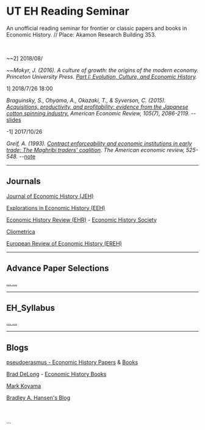 # UT EH Reading Seminar

An unofficial reading seminar for frontier or classic papers and books in Economic History. 
// Place: Akamon Research Building 353.

<br />

~~2] 2018/08/

~~*Mokyr, J. (2016). A culture of growth: the origins of the modern economy. Princeton University Press. [Part I: Evolution, Culture, and Economic History](http://assets.press.princeton.edu/chapters/s10835.pdf).* 

1] 2018/7/26 18:00

*Braguinsky, S., Ohyama, A., Okazaki, T., & Syverson, C. (2015). [Acquisitions, productivity, and profitability: evidence from the Japanese cotton spinning industry.](https://www.aeaweb.org/articles?id=10.1257/aer.20140150) American Economic Review, 105(7), 2086-2119.* --[slides](https://github.com/Alalalalaki/UT_EH/blob/master/historypre/Okazaki2015AER.pdf) 

-1] 2017/10/26

*Greif, A. (1993). [Contract enforceability and economic institutions in early trade: The Maghribi traders' coalition](https://www.jstor.org/stable/pdf/2117532.pdf). The American economic review, 525-548.* --[note](https://github.com/Alalalalaki/UT_EH/blob/master/historypre/Grief1993_2017:10.pdf)

------

## Journals

[Journal of Economic History (JEH)](https://www.cambridge.org/core/journals/journal-of-economic-history)

[Explorations in Economic History (EEH)](https://www.sciencedirect.com/journal/explorations-in-economic-history)

[Economic History Review (EHR)](https://onlinelibrary.wiley.com/journal/14680289) - [Economic History Society](http://www.ehs.org.uk/journal/)

[Cliometrica](https://link.springer.com/search?sortOrder=newestFirst&facet-content-type=Article&facet-journal-id=11698)

[European Review of Economic History (EREH)](https://academic.oup.com/ereh/advance-articles)

------

## Advance Paper Selections

[... ...](https://github.com/Alalalalaki/UT_EH/blob/master/Advance_EH_selection.md)

-----

## EH_Syllabus

[... ...](https://github.com/Alalalalaki/UT_EH/tree/master/EH_Syllabus)

------

## Blogs

[pseudoerasmus - Economic History Papers](https://pseudoerasmus.com/papers/) & [Books](https://pseudoerasmus.com/economic-history-books/)

[Brad DeLong](http://www.bradford-delong.com/2018/07/why-was-the-20th-century-not-a-chinese-century-an-outtake-from-slouching-towards-utopia-an-economic-history-of-the-long.html) - [Economic History Books](http://www.bradford-delong.com/2016/08/pseudoerasmuss-economic-history-reading-list.html)

[Mark Koyama](https://medium.com/@MarkKoyama/could-rome-have-had-an-industrial-revolution-4126717370a2) 

[Bradley A. Hansen's Blog](http://bradleyahansen.blogspot.com/2018/06/how-i-became-business-historian-bit-of.html)

<br />

... 
